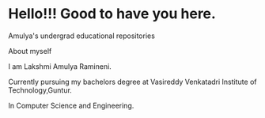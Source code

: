 # Hello!!! Good to have you here.
Amulya's undergrad educational repositories

About myself

I am Lakshmi Amulya Ramineni.

Currently pursuing my bachelors degree at Vasireddy Venkatadri Institute of Technology,Guntur.

In Computer Science and Engineering.
